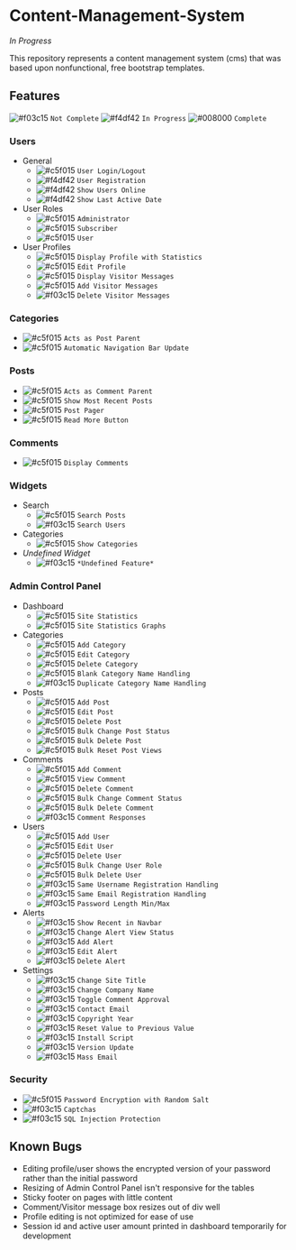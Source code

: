 # Content-Management-System
*In Progress*

This repository represents a content management system (cms) that was based upon nonfunctional, free bootstrap templates.

## Features

![#f03c15](https://placehold.it/15/f03c15/000000?text=+) `Not Complete`
![#f4df42](https://placehold.it/15/f4df42/000000?text=+) `In Progress`
![#008000](https://placehold.it/15/008000/000000?text=+) `Complete`

### Users
- General
	- ![#c5f015](https://placehold.it/15/008000/000000?text=+) `User Login/Logout`
	- ![#f4df42](https://placehold.it/15/f4df42/000000?text=+) `User Registration`
	- ![#f4df42](https://placehold.it/15/f4df42/000000?text=+) `Show Users Online`
	- ![#f4df42](https://placehold.it/15/f4df42/000000?text=+) `Show Last Active Date`
- User Roles
	- ![#c5f015](https://placehold.it/15/008000/000000?text=+) `Administrator`
	- ![#c5f015](https://placehold.it/15/008000/000000?text=+) `Subscriber`
	- ![#c5f015](https://placehold.it/15/008000/000000?text=+) `User`
- User Profiles
	- ![#c5f015](https://placehold.it/15/008000/000000?text=+) `Display Profile with Statistics`
	- ![#c5f015](https://placehold.it/15/008000/000000?text=+) `Edit Profile`
	- ![#c5f015](https://placehold.it/15/008000/000000?text=+) `Display Visitor Messages`
	- ![#c5f015](https://placehold.it/15/008000/000000?text=+) `Add Visitor Messages`
	- ![#f03c15](https://placehold.it/15/f03c15/000000?text=+) `Delete Visitor Messages`

### Categories
- ![#c5f015](https://placehold.it/15/008000/000000?text=+) `Acts as Post Parent`
- ![#c5f015](https://placehold.it/15/008000/000000?text=+) `Automatic Navigation Bar Update`

### Posts
- ![#c5f015](https://placehold.it/15/008000/000000?text=+) `Acts as Comment Parent`
- ![#c5f015](https://placehold.it/15/008000/000000?text=+) `Show Most Recent Posts`
- ![#c5f015](https://placehold.it/15/008000/000000?text=+) `Post Pager`
- ![#c5f015](https://placehold.it/15/008000/000000?text=+) `Read More Button`

### Comments
- ![#c5f015](https://placehold.it/15/008000/000000?text=+) `Display Comments`

### Widgets
- Search
	- ![#c5f015](https://placehold.it/15/008000/000000?text=+) `Search Posts`
	- ![#f03c15](https://placehold.it/15/f03c15/000000?text=+) `Search Users`
- Categories
	- ![#c5f015](https://placehold.it/15/008000/000000?text=+) `Show Categories`
- *Undefined Widget*
	- ![#f03c15](https://placehold.it/15/f03c15/000000?text=+) `*Undefined Feature*`

### Admin Control Panel
- Dashboard
	- ![#c5f015](https://placehold.it/15/008000/000000?text=+) `Site Statistics`
	- ![#c5f015](https://placehold.it/15/008000/000000?text=+) `Site Statistics Graphs`
- Categories
	- ![#c5f015](https://placehold.it/15/008000/000000?text=+) `Add Category`
	- ![#c5f015](https://placehold.it/15/008000/000000?text=+) `Edit Category`
	- ![#c5f015](https://placehold.it/15/008000/000000?text=+) `Delete Category`
	- ![#c5f015](https://placehold.it/15/008000/000000?text=+) `Blank Category Name Handling`
	- ![#f03c15](https://placehold.it/15/f03c15/000000?text=+) `Duplicate Category Name Handling`
- Posts
	- ![#c5f015](https://placehold.it/15/008000/000000?text=+) `Add Post`
	- ![#c5f015](https://placehold.it/15/008000/000000?text=+) `Edit Post`
	- ![#c5f015](https://placehold.it/15/008000/000000?text=+) `Delete Post`
	- ![#c5f015](https://placehold.it/15/008000/000000?text=+) `Bulk Change Post Status`
	- ![#c5f015](https://placehold.it/15/008000/000000?text=+) `Bulk Delete Post`
	- ![#c5f015](https://placehold.it/15/008000/000000?text=+) `Bulk Reset Post Views`
- Comments
	- ![#c5f015](https://placehold.it/15/008000/000000?text=+) `Add Comment`
	- ![#c5f015](https://placehold.it/15/008000/000000?text=+) `View Comment`
	- ![#c5f015](https://placehold.it/15/008000/000000?text=+) `Delete Comment`
	- ![#c5f015](https://placehold.it/15/008000/000000?text=+) `Bulk Change Comment Status`
	- ![#c5f015](https://placehold.it/15/008000/000000?text=+) `Bulk Delete Comment`
	- ![#f03c15](https://placehold.it/15/f03c15/000000?text=+) `Comment Responses`
- Users
	- ![#c5f015](https://placehold.it/15/008000/000000?text=+) `Add User`
	- ![#c5f015](https://placehold.it/15/008000/000000?text=+) `Edit User`
	- ![#c5f015](https://placehold.it/15/008000/000000?text=+) `Delete User`
	- ![#c5f015](https://placehold.it/15/008000/000000?text=+) `Bulk Change User Role`
	- ![#c5f015](https://placehold.it/15/008000/000000?text=+) `Bulk Delete User`
	- ![#f03c15](https://placehold.it/15/f03c15/000000?text=+) `Same Username Registration Handling`
	- ![#f03c15](https://placehold.it/15/f03c15/000000?text=+) `Same Email Registration Handling`
	- ![#f03c15](https://placehold.it/15/f03c15/000000?text=+) `Password Length Min/Max`
- Alerts
	- ![#f03c15](https://placehold.it/15/f03c15/000000?text=+) `Show Recent in Navbar`
	- ![#f03c15](https://placehold.it/15/f03c15/000000?text=+) `Change Alert View Status`
	- ![#f03c15](https://placehold.it/15/f03c15/000000?text=+) `Add Alert`
	- ![#f03c15](https://placehold.it/15/f03c15/000000?text=+) `Edit Alert`
	- ![#f03c15](https://placehold.it/15/f03c15/000000?text=+) `Delete Alert`
- Settings
	- ![#f03c15](https://placehold.it/15/f03c15/000000?text=+) `Change Site Title`
	- ![#f03c15](https://placehold.it/15/f03c15/000000?text=+) `Change Company Name`
	- ![#f03c15](https://placehold.it/15/f03c15/000000?text=+) `Toggle Comment Approval`
	- ![#f03c15](https://placehold.it/15/f03c15/000000?text=+) `Contact Email`
	- ![#f03c15](https://placehold.it/15/f03c15/000000?text=+) `Copyright Year`
	- ![#f03c15](https://placehold.it/15/f03c15/000000?text=+) `Reset Value to Previous Value`
	- ![#f03c15](https://placehold.it/15/f03c15/000000?text=+) `Install Script`
	- ![#f03c15](https://placehold.it/15/f03c15/000000?text=+) `Version Update`
	- ![#f03c15](https://placehold.it/15/f03c15/000000?text=+) `Mass Email`

### Security
- ![#c5f015](https://placehold.it/15/008000/000000?text=+) `Password Encryption with Random Salt`
- ![#f03c15](https://placehold.it/15/f03c15/000000?text=+) `Captchas`
- ![#f03c15](https://placehold.it/15/f03c15/000000?text=+) `SQL Injection Protection`
	
## Known Bugs
- Editing profile/user shows the encrypted version of your password rather than the initial password
- Resizing of Admin Control Panel isn't responsive for the tables
- Sticky footer on pages with little content
- Comment/Visitor message box resizes out of div well
- Profile editing is not optimized for ease of use
- Session id and active user amount printed in dashboard temporarily for development